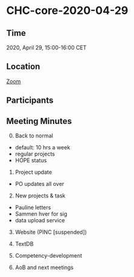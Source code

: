 # CHC-core-2020-04-29 #

## Time ##
2020, April 29, 15:00-16:00 CET

## Location ##
[Zoom](https://us02web.zoom.us/j/680696782?pwd=QlhXalV6UkVOQzFCVW5YYm1SY0Fidz09)

## Participants ##


## Meeting Minutes ##
0. Back to normal
  - default: 10 hrs a week
  - regular projects
  - HOPE status

1. Project update
  - PO updates all over

2. New projects & task
  - Pauline letters
  - Sammen hver for sig
  - data upload service

3. Website (PINC \[suspended\])

4. TextDB

5. Competency-development

6. AoB and next meetings
